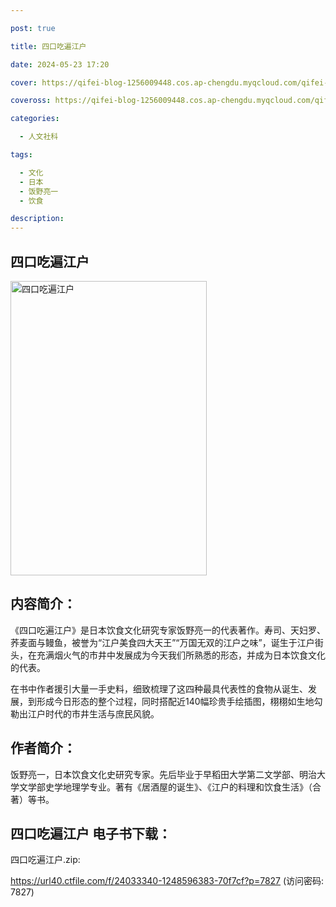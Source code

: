 ```yaml
---

post: true

title: 四口吃遍江户

date: 2024-05-23 17:20

cover: https://qifei-blog-1256009448.cos.ap-chengdu.myqcloud.com/qifei-blog/661e50740ea9cb1403616aca.jpg

coveross: https://qifei-blog-1256009448.cos.ap-chengdu.myqcloud.com/qifei-blog/661e50740ea9cb1403616aca.jpg

categories:

  - 人文社科

tags:

  - 文化
  - 日本
  - 饭野亮一
  - 饮食

description:
---
```


## 四口吃遍江户
<img alt="四口吃遍江户 " class="aligncenter loading" data-was-processed="true" decoding="async" fetchpriority="high" height="471" src="https://qifei-blog-1256009448.cos.ap-chengdu.myqcloud.com/qifei-blog/661e50740ea9cb1403616aca.jpg " style="cursor: zoom-in;" width="314"/>

## 内容简介：

《四口吃遍江户》是日本饮食文化研究专家饭野亮一的代表著作。寿司、天妇罗、荞麦面与鳗鱼，被誉为“江户美食四大天王”“万国无双的江户之味”，诞生于江户街头，在充满烟火气的市井中发展成为今天我们所熟悉的形态，并成为日本饮食文化的代表。

在书中作者援引大量一手史料，细致梳理了这四种最具代表性的食物从诞生、发展，到形成今日形态的整个过程，同时搭配近140幅珍贵手绘插图，栩栩如生地勾勒出江户时代的市井生活与庶民风貌。

## 作者简介：

饭野亮一，日本饮食文化史研究专家。先后毕业于早稻田大学第二文学部、明治大学文学部史学地理学专业。著有《居酒屋的诞生》、《江户的料理和饮食生活》（合著）等书。

## 四口吃遍江户 电子书下载：
四口吃遍江户.zip: 

https://url40.ctfile.com/f/24033340-1248596383-70f7cf?p=7827 (访问密码: 7827)
